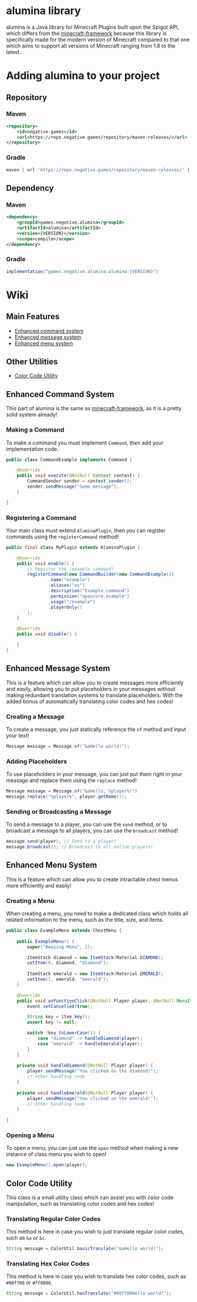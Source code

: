 # alumina library
alumina is a Java library for Minecraft Plugins built upon the Spigot API, which differs from the [minecraft-framework](https://github.com/Framework-Library/minecraft-framework) because this library is specifically made for the modern version of Minecraft compared to that one which aims to support all versions of Minecraft ranging from 1.8 to the latest.

# Adding alumina to your project

## Repository
### Maven
```xml
<repository>
    <id>negative-games</id>
    <url>https://repo.negative.games/repository/maven-releases/</url>
</repository>
``` 
### Gradle
```groovy
maven { url 'https://repo.negative.games/repository/maven-releases/' }
```

## Dependency
### Maven
```xml
<dependency>
    <groupId>games.negative.alumina</groupId>
    <artifactId>alumina</artifactId>
    <version>{VERSION}</version>
    <scope>compile</scope>
</dependency>
```
### Gradle
```groovy
implementation("games.negative.alumina:alumina:{VERSION}")
```

# Wiki

## Main Features
* [Enhanced command system](#enhanced-command-system)
* [Enhanced message system](#enhanced-message-system)
* [Enhanced menu system](#enhanced-menu-system)
## Other Utilities
* [Color Code Utility](#color-code-utility)

## Enhanced Command System
This part of alumina is the same as [minecraft-framework](https://github.com/Framework-Library/minecraft-framework), as it is a pretty solid system already!

### Making a Command
To make a command you must implement `Command`, then add your implementation code.

```java
public class CommandExample implements Command {

    @Override
    public void execute(@NotNull Context context) {
        CommandSender sender = context.sender();
        sender.sendMessage("Some message");
    }

}
```

### Registering a Command
Your main class must extend `AluminaPlugin`, then you can register commands using the `registerCommand` method!

```java
public final class MyPlugin extends AluminaPlugin {

    @Override
    public void enable() {
        // Register the /example command!
        registerCommand(new CommandBuilder(new CommandExample())
                .name("example")
                .aliases("ex")
                .description("Example command")
                .permission("apexcore.example")
                .usage("/example")
                .playerOnly()
        );
    }

    @Override
    public void disable() {

    }
}
```

## Enhanced Message System
This is a feature which can allow you to create messages more efficiently and easily, allowing you to put placeholders in your messages without making redundant translation systems to translate placeholders. With the added bonus of automatically translating color codes and hex codes!

### Creating a Message
To create a message, you just statically reference the `of` method and input your text!

```java
Message message = Message.of("&aHello world!");
```

### Adding Placeholders
To use placeholders in your message, you can just put them right in your message and replace them using the `replace` method!

```java
Message message = Message.of("&aHello, %player%!")
message.replace("%player%", player.getName());
```

### Sending or Broadcasting a Message
To send a message to a player, you can use the `send` method, or to broadcast a message to all players, you can use the `broadcast` method!

```java
message.send(player); // Send to a player!
message.broadcast(); // Broadcast to all online players!
```

## Enhanced Menu System
This is a feature which can allow you to create intractable chest menus more efficiently and easily!

### Creating a Menu
When creating a menu, you need to make a dedicated class which holds all related information to the menu, such as the title, size, and items.

```java
public class ExampleMenu extends ChestMenu {
    
    public ExampleMenu() {
        super("Amazing Menu", 1);

        ItemStack diamond = new ItemStack(Material.DIAMOND);
        setItem(0, diamond, "diamond");
        
        ItemStack emerald = new ItemStack(Material.EMERALD);
        setItem(1, emerald, "emerald");
    }

    @Override
    public void onFunctionClick(@NotNull Player player, @NotNull MenuItem item, @NotNull InventoryClickEvent event) {
        event.setCancelled(true);

        String key = item.key();
        assert key != null;

        switch (key.toLowerCase()) {
            case "diamond" -> handleDiamond(player);
            case "emerald" -> handleEmerald(player);
        }
    }
    
    private void handleDiamond(@NotNull Player player) {
        player.sendMessage("You clicked on the diamond!");
        // other handling code
    }
    
    private void handleEmerald(@NotNull Player player) {
        player.sendMessage("You clicked on the emerald!");
        // other handling code
    }
    
}
```

### Opening a Menu
To open a menu, you can just use the `open` method when making a new instance of class menu you wish to open!

```java
new ExampleMenu().open(player);
```


## Color Code Utility
This class is a small utility class which can assist you with color code manipulation, such as translating color codes and hex codes!

### Translating Regular Color Codes
This method is here in case you wish to just translate regular color codes, such as `&a` or `&c`.
```java
String message = ColorUtil.basicTranslate("&aHello world!");
```

### Translating Hex Color Codes
This method is here in case you wish to translate hex color codes, such as `#00ff00` or `#ff0000`.
```java
String message = ColorUtil.hexTranslate("#00ff00Hello world!");
```
